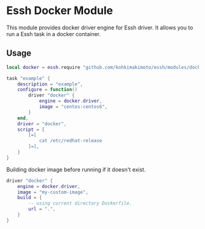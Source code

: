 # Essh Docker Module

This module provides docker driver engine for Essh driver.
It allows you to run a Essh task in a docker container.

## Usage

```lua
local docker = essh.require "github.com/kohkimakimoto/essh/modules/docker"

task "example" {
    description = "example",
    configure = function()
        driver "docker" {
            engine = docker.driver,
            image = "centos:centos6",
        }
    end,
    driver = "docker",
    script = {
        [=[
            cat /etc/redhat-release
        ]=],
    }
}
```

Building docker image before running if it doesn't exist.

```lua
driver "docker" {
    engine = docker.driver,
    image = "my-custom-image",
    build = {
        -- using current directory Dockerfile.
        url = ".",
    }
}
```
